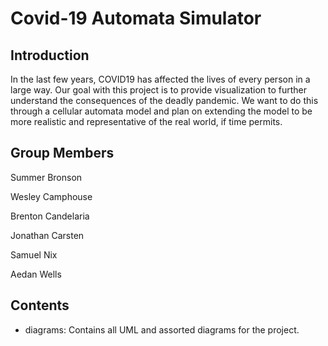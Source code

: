 # Covid-19 Automata Simulator

## Introduction

In the last few years, COVID19 has affected the lives of every person in a large way. Our goal with this project is to provide visualization to further understand the consequences of the deadly pandemic. We want to do this through a cellular automata model and plan on extending the model to be more realistic and representative of the real world, if time permits.

## Group Members

  Summer Bronson
  
  Wesley Camphouse
  
  Brenton Candelaria
  
  Jonathan Carsten
  
  Samuel Nix
  
  Aedan Wells
  
## Contents

* diagrams: Contains all UML and assorted diagrams for the project.
